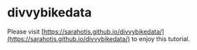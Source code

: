 # divvybikedata

Please visit [https://sarahotis.github.io/divvybikedata/](https://sarahotis.github.io/divvybikedata/) to enjoy this tutorial.
